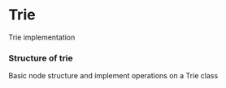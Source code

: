 # Trie
Trie implementation

<h3>Structure of trie</h3>
<P>Basic node structure and implement operations on a Trie class</P>

